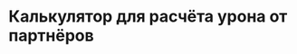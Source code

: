 <script setup>
import PalAtkCalculator from '../../../components/calculators/pal-atk/PalAtkCalculator.vue'
</script>

# Калькулятор для расчёта урона от партнёров

<!--@include: @/md-presets/containers/StatsInputDanger.md-->

<!--@include: @/md-presets/containers/StatsSyncHint.md-->

<PalAtkCalculator />
